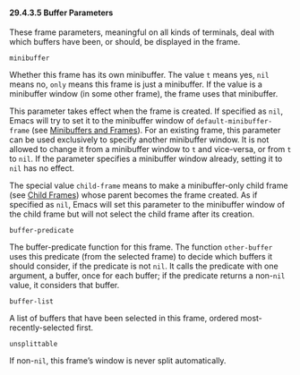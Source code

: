 

#### 29.4.3.5 Buffer Parameters

These frame parameters, meaningful on all kinds of terminals, deal with which buffers have been, or should, be displayed in the frame.

`minibuffer`

Whether this frame has its own minibuffer. The value `t` means yes, `nil` means no, `only` means this frame is just a minibuffer. If the value is a minibuffer window (in some other frame), the frame uses that minibuffer.

This parameter takes effect when the frame is created. If specified as `nil`, Emacs will try to set it to the minibuffer window of `default-minibuffer-frame` (see [Minibuffers and Frames](Minibuffers-and-Frames.html)). For an existing frame, this parameter can be used exclusively to specify another minibuffer window. It is not allowed to change it from a minibuffer window to `t` and vice-versa, or from `t` to `nil`. If the parameter specifies a minibuffer window already, setting it to `nil` has no effect.

The special value `child-frame` means to make a minibuffer-only child frame (see [Child Frames](Child-Frames.html)) whose parent becomes the frame created. As if specified as `nil`, Emacs will set this parameter to the minibuffer window of the child frame but will not select the child frame after its creation.

`buffer-predicate`

The buffer-predicate function for this frame. The function `other-buffer` uses this predicate (from the selected frame) to decide which buffers it should consider, if the predicate is not `nil`. It calls the predicate with one argument, a buffer, once for each buffer; if the predicate returns a non-`nil` value, it considers that buffer.

`buffer-list`

A list of buffers that have been selected in this frame, ordered most-recently-selected first.

`unsplittable`

If non-`nil`, this frame’s window is never split automatically.
